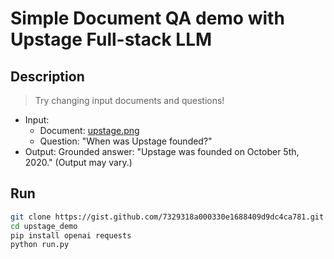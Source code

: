 # Simple Document QA demo with Upstage Full-stack LLM


## Description

> Try changing input documents and questions!

- Input:
    - Document: [upstage.png](https://gist.github.com/e9t/7329318a000330e1688409d9dc4ca781/raw/e2a6d9a98fc081fc1f9791af08fa17027cbbb4c1/upstage.png)
    - Question: "When was Upstage founded?"
- Output: Grounded answer: "Upstage was founded on October 5th, 2020." (Output may vary.)

## Run

``` bash
git clone https://gist.github.com/7329318a000330e1688409d9dc4ca781.git upstage_demo
cd upstage_demo
pip install openai requests
python run.py
```

